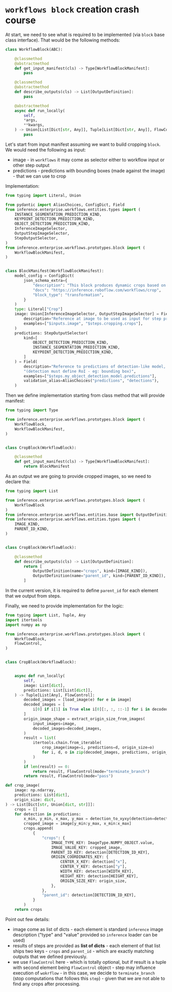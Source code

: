 # `workflows block` creation crash course

At start, we need to see what is required to be implemented (via `block` base class interface). That would
be the following methods:
```python
class WorkflowBlock(ABC):

    @classmethod
    @abstractmethod
    def get_input_manifest(cls) -> Type[WorkflowBlockManifest]:
        pass

    @classmethod
    @abstractmethod
    def describe_outputs(cls) -> List[OutputDefinition]:
        pass

    @abstractmethod
    async def run_locally(
        self,
        *args,
        **kwargs,
    ) -> Union[List[Dict[str, Any]], Tuple[List[Dict[str, Any]], FlowControl]]:
        pass
```

Let's start from input manifest assuming we want to build cropping `block`. We would need the following as
input:
* image - in `workflows` it may come as selector either to workflow input or other step output
* predictions - predictions with bounding boxes (made against the image) - that we can use to crop

Implementation:
```python
from typing import Literal, Union

from pydantic import AliasChoices, ConfigDict, Field
from inference.enterprise.workflows.entities.types import (
    INSTANCE_SEGMENTATION_PREDICTION_KIND,
    KEYPOINT_DETECTION_PREDICTION_KIND,
    OBJECT_DETECTION_PREDICTION_KIND,
    InferenceImageSelector,
    OutputStepImageSelector,
    StepOutputSelector,
)
from inference.enterprise.workflows.prototypes.block import (
    WorkflowBlockManifest,
)


class BlockManifest(WorkflowBlockManifest):
    model_config = ConfigDict(
        json_schema_extra={
            "description": "This block produces dynamic crops based on detections from detections-based model.",
            "docs": "https://inference.roboflow.com/workflows/crop",
            "block_type": "transformation",
        }
    )
    type: Literal["Crop"]
    image: Union[InferenceImageSelector, OutputStepImageSelector] = Field(
        description="Reference at image to be used as input for step processing",
        examples=["$inputs.image", "$steps.cropping.crops"],
    )
    predictions: StepOutputSelector(
        kind=[
            OBJECT_DETECTION_PREDICTION_KIND,
            INSTANCE_SEGMENTATION_PREDICTION_KIND,
            KEYPOINT_DETECTION_PREDICTION_KIND,
        ]
    ) = Field(
        description="Reference to predictions of detection-like model, that can be based of cropping "
        "(detection must define RoI - eg: bounding box)",
        examples=["$steps.my_object_detection_model.predictions"],
        validation_alias=AliasChoices("predictions", "detections"),
    )
```

Then we define implementation starting from class method that will provide manifest:

```python
from typing import Type

from inference.enterprise.workflows.prototypes.block import (
    WorkflowBlock,
    WorkflowBlockManifest,
)


class CropBlock(WorkflowBlock):

    @classmethod
    def get_input_manifest(cls) -> Type[WorkflowBlockManifest]:
        return BlockManifest
```

As an output we are going to provide cropped images, so we need to declare tha:

```python
from typing import List

from inference.enterprise.workflows.prototypes.block import (
    WorkflowBlock
)
from inference.enterprise.workflows.entities.base import OutputDefinition
from inference.enterprise.workflows.entities.types import (
    IMAGE_KIND,
    PARENT_ID_KIND,
)


class CropBlock(WorkflowBlock):

    @classmethod
    def describe_outputs(cls) -> List[OutputDefinition]:
        return [
            OutputDefinition(name="crops", kind=[IMAGE_KIND]),
            OutputDefinition(name="parent_id", kind=[PARENT_ID_KIND]),
        ]
```

In the current version, it is required to define `parent_id` for each element that we output from steps.

Finally, we need to provide implementation for the logic:
```python
from typing import List, Tuple, Any
import itertools
import numpy as np

from inference.enterprise.workflows.prototypes.block import (
    WorkflowBlock,
    FlowControl,
)


class CropBlock(WorkflowBlock):


    async def run_locally(
        self,
        image: List[dict],
        predictions: List[List[dict]],
    ) -> Tuple[List[Any], FlowControl]:
        decoded_images = [load_image(e) for e in image]
        decoded_images = [
            i[0] if i[1] is True else i[0][:, :, ::-1] for i in decoded_images
        ]
        origin_image_shape = extract_origin_size_from_images(
            input_images=image,
            decoded_images=decoded_images,
        )
        result = list(
            itertools.chain.from_iterable(
                crop_image(image=i, predictions=d, origin_size=o)
                for i, d, o in zip(decoded_images, predictions, origin_image_shape)
            )
        )
        if len(result) == 0:
            return result, FlowControl(mode="terminate_branch")
        return result, FlowControl(mode="pass")

def crop_image(
    image: np.ndarray,
    predictions: List[dict],
    origin_size: dict,
) -> List[Dict[str, Union[dict, str]]]:
    crops = []
    for detection in predictions:
        x_min, y_min, x_max, y_max = detection_to_xyxy(detection=detection)
        cropped_image = image[y_min:y_max, x_min:x_max]
        crops.append(
            {
                "crops": {
                    IMAGE_TYPE_KEY: ImageType.NUMPY_OBJECT.value,
                    IMAGE_VALUE_KEY: cropped_image,
                    PARENT_ID_KEY: detection[DETECTION_ID_KEY],
                    ORIGIN_COORDINATES_KEY: {
                        CENTER_X_KEY: detection["x"],
                        CENTER_Y_KEY: detection["y"],
                        WIDTH_KEY: detection[WIDTH_KEY],
                        HEIGHT_KEY: detection[HEIGHT_KEY],
                        ORIGIN_SIZE_KEY: origin_size,
                    },
                },
                "parent_id": detection[DETECTION_ID_KEY],
            }
        )
    return crops
```

Point out few details:
* image come as list of dicts - each element is standard `inference` image description ("type" and "value" provided
so `inference` loader can be used)
* results of steps are provided as **list of dicts** - each element of that list ships two keys - `crops` 
and `parent_id` - which are exactly matching outputs that we defined previously.
* we use `FlowControl` here - which is totally optional, but if result is a tuple with second element being
`FlowControl` object - step may influence execution of `wokrflow` - in this case, we decide to `terminate_branch`
(stop computations that follows this `step`) - given that we are not able to find any crops after processing.